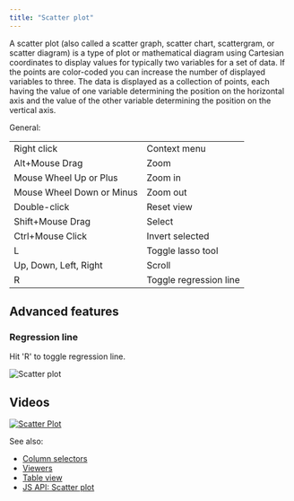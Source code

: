 ```yaml
---
title: "Scatter plot"
---
```


A scatter plot (also called a scatter graph, scatter chart, scattergram, or scatter diagram) is a type of plot or
mathematical diagram using Cartesian coordinates to display values for typically two variables for a set of data. If the
points are color-coded you can increase the number of displayed variables to three. The data is displayed as a
collection of points, each having the value of one variable determining the position on the horizontal axis and the
value of the other variable determining the position on the vertical axis.

General:

|                           |                        |
|---------------------------|------------------------|
| Right click               | Context menu           |
| Alt+Mouse Drag            | Zoom                   |
| Mouse Wheel Up or Plus    | Zoom in                |
| Mouse Wheel Down or Minus | Zoom out               |
| Double-click              | Reset view             |
| Shift+Mouse Drag          | Select                 |
| Ctrl+Mouse Click          | Invert selected        |
| L                         | Toggle lasso tool      |
| Up, Down, Left, Right     | Scroll                 |
| R                         | Toggle regression line |

## Advanced features

### Regression line

Hit 'R' to toggle regression line.

![Scatter plot](../../uploads/gifs/scatter-plot.gif "scatter plot")

## Videos

[![Scatter Plot](../../uploads/youtube/visualizations2.png "Open on Youtube")](https://www.youtube.com/watch?v=7MBXWzdC0-I&t=214s)

See also:

* [Column selectors](column-selectors.md)
* [Viewers](../viewers/viewers.md)
* [Table view](../../datagrok/table-view.md)
* [JS API: Scatter plot](https://public.datagrok.ai/js/samples/ui/viewers/types/scatter-plot)
